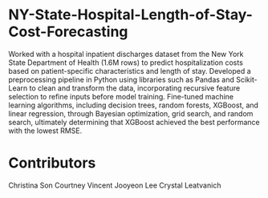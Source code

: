 # NY-State-Hospital-Length-of-Stay-Cost-Forecasting


Worked with a hospital inpatient discharges dataset from the New York State Department of Health (1.6M rows) to predict hospitalization costs based on patient-specific characteristics and length of stay. Developed a preprocessing pipeline in Python using libraries such as Pandas and Scikit-Learn to clean and transform the data, incorporating recursive feature selection to refine inputs before model training. Fine-tuned machine learning algorithms, including decision trees, random forests, XGBoost, and linear regression, through Bayesian optimization, grid search, and random search, ultimately determining that XGBoost achieved the best performance with the lowest RMSE.

# Contributors
Christina Son
Courtney Vincent
Jooyeon Lee
Crystal Leatvanich
